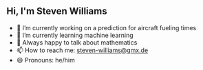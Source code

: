 ## Hi, I'm Steven Williams

- 🔭 I’m currently working on a prediction for aircraft fueling times 
- 🌱 I’m currently learning machine learning
- 💬 Always happy to talk about mathematics
- 📫 How to reach me: steven-williams@gmx.de
- 😄 Pronouns: he/him
